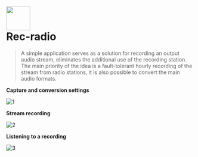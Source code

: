# <img src="https://user-images.githubusercontent.com/98338448/151111608-2c703e32-110e-457f-9984-f61f25f7875d.gif" width="64" align="center"><figcaption> Rec-radio</figcaption>
  
 > A simple application serves as a solution for recording an output audio stream, eliminates the additional use of the recording station. The main priority of the idea is a fault-tolerant hourly recording of the stream from radio stations, it is also possible to convert the main audio formats.

**Capture and conversion settings**

![1](https://user-images.githubusercontent.com/98338448/151103596-e0912508-5f4d-4ccd-bed1-45341645ece3.jpg)

**Stream recording**

![2](https://user-images.githubusercontent.com/98338448/151103733-4b5051a0-1537-49da-ac2d-a17ea33338a1.jpg)

**Listening to a recording**

![3](https://user-images.githubusercontent.com/98338448/151103776-b5991769-fa1b-4a69-bb1a-1f2ef09ffc92.jpg)
